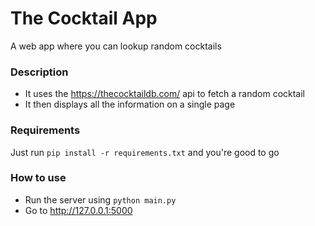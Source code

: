 # The Cocktail App
A web app where you can lookup random cocktails

### Description
* It uses the https://thecocktaildb.com/ api to fetch a random cocktail
* It then displays all the information on a single page

### Requirements
Just run `pip install -r requirements.txt` and you're good to go

### How to use
* Run the server using `python main.py`
* Go to http://127.0.0.1:5000
